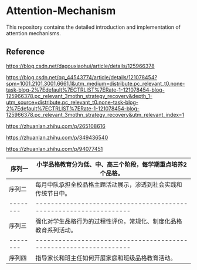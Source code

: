 # Attention-Mechanism
This repository contains the detailed introduction and implementation of attention mechanisms.

## Reference
https://blog.csdn.net/dagouxiaohui/article/details/125966378

https://blog.csdn.net/qq_44543774/article/details/121078454?spm=1001.2101.3001.6661.1&utm_medium=distribute.pc_relevant_t0.none-task-blog-2%7Edefault%7ECTRLIST%7ERate-1-121078454-blog-125966378.pc_relevant_3mothn_strategy_recovery&depth_1-utm_source=distribute.pc_relevant_t0.none-task-blog-2%7Edefault%7ECTRLIST%7ERate-1-121078454-blog-125966378.pc_relevant_3mothn_strategy_recovery&utm_relevant_index=1

https://zhuanlan.zhihu.com/p/265108616

https://zhuanlan.zhihu.com/p/349436540

https://zhuanlan.zhihu.com/p/94077451

| 序列一 | 小学品格教育分为低、中、高三个阶段，每学期重点培养2个品格。  |
|--------|-----------------------------------------------------------------|
| 序列二 | 每月中队承担全校品格主题活动展示，渗透到社会实践和传统节日中。 |
|--------|-----------------------------------------------------------------|
| 序列三 | 强化对学生品格行为的过程性评价，常规化、制度化品格教育系列活动。 |
|--------|-----------------------------------------------------------------|
| 序列四 | 指导家长和班主任如何开展家庭和班级品格教育活动。                  |
